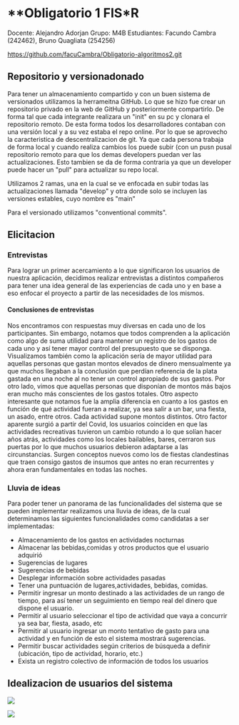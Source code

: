 #  **Obligatorio 1 FIS*R

Docente: Alejandro Adorjan
Grupo: M4B
Estudiantes: Facundo Cambra (242462), Bruno Quagliata (254256)

https://github.com/facuCambra/Obligatorio-algoritmos2.git

## Repositorio y versionadonado 
Para tener un almacenamiento compartido y con un buen sistema de versionados utilizamos la herrameitna GitHub. Lo que se hizo fue crear un repositorio privado en la web de GitHub y posteriormente compartirlo. De forma tal que cada integrante realizara un "init" en su pc y clonara el repositorio remoto. De esta forma todos los desarrolladores contaban con una versión local y a su vez estaba el repo online. Por lo que se aprovecho la caracteristica de descentralizacion de git. Ya que cada persona trabaja de forma local y cuando realiza cambios los puede subir (con un pusn pusal repositorio remoto para que los demas developers puedan ver las actualizaciones. Esto tambien se da de forma contraria ya que un developer puede hacer un "pull" para actualizar su repo local.

Utilizamos 2 ramas, una en la cual se ve enfocada en subir todas las actualizaciones llamada "develop" y otra donde solo se incluyen las versiones estables, cuyo nombre es "main"

Para el versionado utilizamos "conventional commits".




## Elicitacion
### Entrevistas
Para lograr un primer acercamiento a lo que significaron los usuarios de nuestra aplicación, decidimos realizar entrevistas a distintos compañeros para tener una idea general de las experiencias de cada uno y en base a eso enfocar el proyecto a partir de las necesidades de los mismos.

#### Conclusiones de entrevistas
Nos encontramos con respuestas muy diversas en cada uno de los participantes. Sin embargo, notamos que todos comprenden a la aplicación como algo de suma utilidad para mantener un registro de los gastos de cada uno y así tener mayor control del presupuesto que se disponga.
Visualizamos también como la aplicación sería de mayor utilidad para aquellas personas que gastan montos elevados de dinero mensualmente ya que muchos llegaban a la conclusión que perdían referencia de la plata gastada en una noche al no tener un control apropiado de sus gastos. 
Por otro lado, vimos que aquellas personas que disponían de montos más bajos eran mucho más conscientes de los gastos totales.
Otro aspecto interesante que notamos fue la amplia diferencia en cuanto a los gastos en función de qué actividad fueran a realizar, ya sea salir a un bar, una fiesta, un asado, entre otros. Cada actividad supone montos distintos.
Otro factor aparente surgió a partir del Covid, los usuarios coinciden en que las actividades recreativas tuvieron un cambio rotundo a lo que solían hacer años atrás, actividades como los locales bailables, bares, cerraron sus puertas por lo que muchos usuarios debieron adaptarse a las circunstancias. Surgen conceptos nuevos como los de fiestas clandestinas que traen consigo gastos de insumos que antes no eran recurrentes y ahora eran fundamentales en todas las noches.


### Lluvia de ideas
Para poder tener un panorama de las funcionalidades del sistema que se pueden implementar realizamos una lluvia de ideas, de la cual determinamos las siguientes funcionalidades como candidatas a ser implementadas: 
- Almacenamiento de los gastos en actividades nocturnas
- Almacenar las bebidas,comidas y otros productos que el usuario adquirió 
- Sugerencias de lugares
- Sugerencias de bebidas
- Desplegar información sobre actividades pasadas
- Tener una puntuación de lugares,actividades, bebidas, comidas.
- Permitir ingresar un monto destinado a las actividades de un rango de tiempo, para así tener un seguimiento en tiempo real del dinero que dispone el usuario. 
- Permitir al usuario seleccionar el tipo de actividad que vaya a concurrir ya sea bar, fiesta, asado, etc
- Permitir al usuario ingresar un monto tentativo de gasto para una actividad  y en función de esto el sistema mostrará sugerencias. 
- Permitir buscar actividades según criterios de búsqueda a definir (ubicación, tipo de actividad, horario, etc.)
- Exista un registro colectivo de información de todos los usuarios


## Idealizacion de usuarios del sistema
![](https://i.imgur.com/FxYRDpd.png)

![](https://i.imgur.com/6FwQiNr.png)
